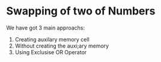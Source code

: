 <h1>Swapping of two of Numbers</h1>
We have got 3 main approachs:
<ol><li>Creating auxilary memory cell</li>
<li>Without creating the auxi;ary memory</li>
<li>Using Exclusise OR Operator</li></ol>